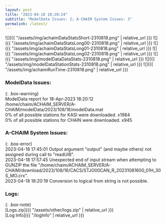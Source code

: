 ```yaml
---
layout: post
title: "2023-04-18 18:20:24"
subtitle: "ModelData Issues: 2; A-CHAIM System Issues: 3"
permalink: /latest/
---
```


![]({{ "/assets/img/achaimDataStatsShort-2310818.png" | relative_url }})
![]({{ "/assets/img/achaimDataStatsLong00-2310818.png" | relative_url }})
![]({{ "/assets/img/achaimDataStatsLong01-2310818.png" | relative_url }})
![]({{ "/assets/img/achaimDataStatsLong02-2310818.png" | relative_url }})
![]({{ "/assets/img/modelDataDataStats-2310818.png" | relative_url }})
![]({{ "/assets/img/modelDataStationStats-2310818.png" | relative_url }})
![]({{ "/assets/img/achaimRunTime-2310818.png" | relative_url }})


### ModelData Issues:  
  
{: .box-warning}  
 ModelData report for 18-Apr-2023 18:20:12   
 /home/chaim/ACHAIM_SERVER/A-CHAIM/modelData/2023/108/18/modelData.mat   
 0% of all possible stations for KASI were downloaded. x1984   
 0% of all possible stations for CHAIN were downloaded. x945   
  
### A-CHAIM System Issues:  
  
{: .box-error}  
2023-04-18 17:45:01 Output argument "output" (and maybe others) not assigned during call to "readUIB".  
2023-04-18 17:57:45 Unexpected end of input stream when attempting to GUNZIP the file "/home/chaim/ACHAIM_SERVER/A-CHAIM/download/2023/108/16/CACS/STJO00CAN_R_20231081600_01H_30S_MO.crx".  
2023-04-18 18:20:19 Conversion to logical from string is not possible.  

### Logs:  
  
{: .box-note}  
[Logs.zip]({{ "/assets/other/logs.zip" | relative_url }})  
[Log Info]({{ "/logInfo" | relative_url }})  
